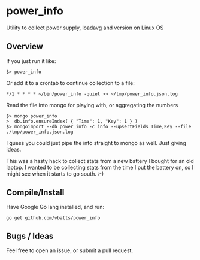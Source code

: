 power_info
==========

Utility to collect power supply, loadavg and version on Linux OS

Overview
--------

If you just run it like:

	$> power_info


Or add it to a crontab to continue collection to a file:

	*/1 * * * * ~/bin/power_info -quiet >> ~/tmp/power_info.json.log

Read the file into mongo for playing with, or aggregating the numbers

	$> mongo power_info
	>  db.info.ensureIndex( { "Time": 1, "Key": 1 } )
	$> mongoimport --db power_info -c info --upsertFields Time,Key --file ./tmp/power_info.json.log

I guess you could just pipe the info straight to mongo as well. Just giving ideas.

This was a hasty hack to collect stats from a new battery I bought for an old 
laptop. I wanted to be collecting stats from the time I put the battery on,
so I might see when it starts to go south. :-)

Compile/Install
---------------

Have Google Go lang installed, and run:

	go get github.com/vbatts/power_info


Bugs / Ideas
------------

Feel free to open an issue, or submit a pull request.


